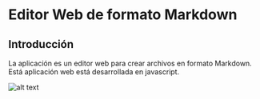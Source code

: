 # Editor Web de formato Markdown

## Introducción

La aplicación es un editor web para crear archivos en formato Markdown. Está aplicación web
está desarrollada en javascript.

![alt text](./markdown.jpg)
